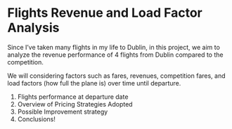 # Flights Revenue and Load Factor Analysis
Since I’ve taken many flights in my life to Dublin, in this project, we aim to analyze the revenue performance of 4 flights from Dublin compared to the competition.

We will considering factors such as fares, revenues, competition fares, and load factors (how full the plane is) over time until departure.



1. Flights performance at departure date
2. Overview of Pricing Strategies Adopted
3. Possible Improvement strategy
4. Conclusions!
